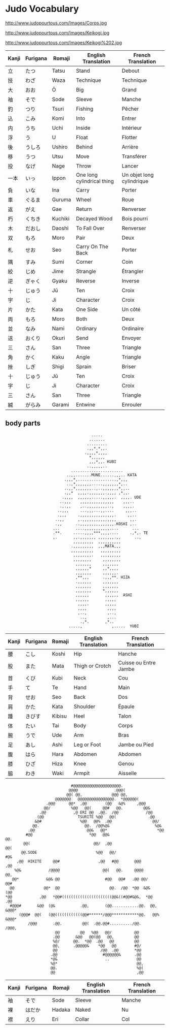 # Judo Vocabulary

http://www.judopourtous.com/Images/Corps.jpg

http://www.judopourtous.com/Images/Keikogi.jpg

http://www.judopourtous.com/Images/Keikogi%202.jpg

| Kanji | Furigana | Romaji | English Translation | French Translation |
|-------|----------|--------|---------------------|--------------------|
| 立     | たつ       | Tatsu  | Stand               | Debout             |
| 技     | わざ       | Waza   | Technique           | Technique          |
| 大     | おお        | Ō      | Big                 | Grand              |
| 袖     | そで       | Sode   | Sleeve              | Manche             |
| 釣     | つり       | Tsuri  | Fishing             | Pêcher             |
| 込     | こみ       | Komi   | Into                | Entrer             |
| 内     | うち       | Uchi   | Inside              | Intérieur          |
| 浮     | う         | U      | Float               | Flotter            |
| 後     | うしろ     | Ushiro | Behind              | Arrière            |
| 移     | うつ       | Utsu   | Move                | Transférer         |
| 投     | なげ       | Nage   | Throw               | Lancer             |
| 一本     | いっ     | Ippon  | One long cylindrical thing | Un objet long cylindrique  |
| 負     | いな        | Ina    | Carry               | Porter             |
| 車     | ぐるま     | Guruma | Wheel               | Roue               |
| 返     | がえ       | Gae    | Return              | Renverser          |
| 朽     | くちき     | Kuchiki | Decayed Wood       | Bois pourri        |
| 木     | だおし     | Daoshi | To Fall Over        | Renverser          |
| 双     | もろ       | Moro   | Pair                | Deux               |
| 札     | せお       | Seo    | Carry On The Back   | Porter             |
| 隅     | すみ       | Sumi   | Corner              | Coin               |
| 絞     | じめ       | Jime   | Strangle            | Étrangler          |
| 逆     | ぎゃく     | Gyaku  | Reverse             | Inverse            |
| 十     | じゅう     | Jū     | Ten                 | Croix              |
| 字     | じ         | Ji     | Character           | Croix              |
| 片     | かた       | Kata   | One Side            | Un côté            |
| 両     | もろ       | Moro   | Both                | Deux               |
| 並     | なみ       | Nami   | Ordinary            | Ordinaire          |
| 送     | おくり     | Okuri  | Send                | Envoyer            |
| 三     | さん       | San    | Three               | Triangle           |
| 角     | かく       | Kaku   | Angle               | Triangle           |
| 挫     | しぎ       | Shigi  | Sprain              | Briser             |
| 十     | じゅう     | Jū     | Ten                 | Croix              |
| 字     | じ         | Ji     | Character           | Croix              |
| 三     | さん       | San    | Three               | Triangle           |
| 緘     | がらみ     | Garami | Entwine             | Enrouler           |


## body parts

```ascii
                                      .....                                        
                                     .......                                          
                                    .........                                   
                                    .,,*.*,,.                                   
                                   .,,,,*,,,,                                   
                                     *,,,,,,                                    
                                     ,,,*,,. KUBI                                   
                                    ..,,,,,..                                   
                             .......................                            
                           ..,,.......MUNE......,,,.. KATA                          
                          .,,,*,.................,*,,,                          
                           ..,*,,,,,,,.....,,,,,,,*,..                          
                          ..,,*,,,,,,,..,..,,,,,,,*,,..                         
                          .,,*  ,,,,.,,,,,,,.,,,, ,*,,.                         
                         .,,,,  ,,,,,,.....,,,,,.  ,,,,. UDE                       
                        ..,,,    ,,,,,,,,,,,,,,,    ,,,..                       
                        .,.,,    ,..,,,,,,,,,..,    ,,,,.                       
                       ..,,,     ...,,,...,,....     ,,,..                      
                       .,,,     .,,,,,,,,,,,,,,,.     ,,..                      
                      ..,,      ,.,,,,,,,,,,,,,,,      ,,.                      
                      .,,      ..,,,,,,,,,,,,,,,.KOSHI ,..                     
                     ...       ....,,,,,,,,,,,....      ...                     
                     .**.     .....,,,,***,,,,....     .,*,. TE                    
                     ,.       ,,.,,,,,,, ,,,,,,,.,,      ..,                    
                              ,,,,,,,,,  ,,,,,,,,,,                             
                             .,,,,,,,,,  ,,,MATA,,,                             
                             ,,,,,,,,,,   ,,,,,,,,,                             
                              ,,,,,,,,.   ,,,,,,,,,                             
                              ,,,,,,,,     ,,,,,,,,                             
                               ,,,,,,,     ,,,,,,,                              
                               ,,,,,,*     ,,*,,,,                              
                               ,,,,,,,     ,,,,,,.                              
                               ,**,,,      .,,,**. HIZA                             
                               .,,,,,,     ,,,,,,,                              
                               ,,,,,,,     ,,,,,,,                              
                               ,,,,,,,     *,,,,,,                              
                               ,,,,,,       ,,,,,,  ASHI                            
                               ,,,,,,       ,,,,,                               
                                ,,,,.       ,,,,,                               
                                ,,,,         ,,,,                               
                                ,..,         ,..,                               
                                 ..,         ,...                               
                                 .,*.       ,*..                                
                            .....,             ,.....  YUBI
```

| Kanji  | Furigana  | Romaji | English Translation | French Translation |
|-------|----------|--------|---------------------|--------------------|
| 腰     | こし       | Koshi  | Hip                 | Hanche             |
| 股     | また       | Mata   | Thigh or Crotch     | Cuisse ou Entre Jambe |
| 首     | くび       | Kubi   | Neck                | Cou                |
| 手     | て         | Te     | Hand                | Main               |
| 背     | せお       | Seo    | Back                | Dos                |
| 肩     | かた       | Kata   | Shoulder            | Épaule             |
| 踵     | きびす     | Kibisu | Heel                | Talon              |
| 体     | たい       | Tai    | Body                | Corps              |
| 腕     | うで       | Ude    | Arm                 | Bras               |
| 足     | あし       | Ashi   | Leg or Foot         | Jambe    ou Pied   |
| 腹     | はら       | Hara   | Abdomen             | Abdomen            |
| 膝     | ひざ       | Hiza   | Knee                | Genou              |
| 脇     | わき       | Waki   | Armpit              | Aisselle           |

```ascii
                             #@@@@@@@@@@@@@@@@@@@@@.                            
                            @@@@                .@@@(                           
                           @@( @@,             @@@ @@,                          
                      @@@@@@@   @@@@@@@@@@@@@@@@.  *@@@@@@(                     
                  .@@@      @@*  ,@@        (@@   &@%     ,@@@                  
                 @@/         %@@   @@(     @@#   @@.         @@&                
               .@@            ,@ ERI @@  .@@.  /@@            /@@               
              (@@               TSURITE %@@   @@(              .@@              
             &@#                 %@@   @@%  .@@                  @@/            
            @@.                    @@.  /@@%@&                    %@&           
          .@@                       @@&   @@*                      *@@          
         #@@                         *@@   @@&                       @@.        
        @@(                            @@/  ,@@                       @@(       
       @@.SODE                          %@@   @@/                      #@&      
     ,@@  HIKITE     @@#                 ,@@   #@@       @@@            ,@@     
    %@&            /@@@@                   @@(   @@.     @@@@             @@,   
   @@*            &@& @@                    #@@   @@#   .@@ @@/            @@#  
  @@             @@*  @@                      @@.  /@@  *@@  &@&            (@@ 
*@@            ,@@   *@@#((((((((((((((((((((((@@&((#@@#&@&,  *@@            .@@
  #@@@#       &@@  (@&           .@@,       (@@............@@.  @@,       &@@@* 
      (@@@#  @@(   (@@((((((((((((@@#******/@@@************@@.   @@%  &@@@*     
          /@@@       .@@.         @@(  .@@.@@#........../@@.      /@@@,         
                      @@         @@   %@@   @@/          @@                     
                     .@@       &@@   @@(@@   @@,         @@                     
                     %@/      @@.  *@@  .@@   @@         @@                     
                     @@,      .@@@@@&    *@@   @@        #@/                    
                     @@                   /@@  .@@       *@@                    
                    .@@                    #@@@@@@&      .@@                    
                    *@&                     ..            @@                    
                    %@*                                   @@,                   
                    @@.                                   %@(                   
                    @@                                    ,@@                   
```
| Kanji | Furigana | Romaji | English Translation | French Translation |
|-------|----------|--------|---------------------|--------------------|
| 袖     | そで       | Sode   | Sleeve              | Manche             |
| 裸     | はだか     | Hadaka | Naked               | Nu                 |
| 襟     | えり       | Eri    | Collar              | Col                |


